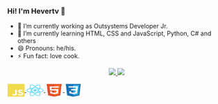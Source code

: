 ### Hi! I'm Hevertv 👋



- 🔭 I’m currently working as Outsystems Developer Jr.
- 🌱 I’m currently learning HTML, CSS and JavaScript, Python, C# and others
- 😄 Pronouns: he/his.
- ⚡ Fun fact: love cook.

<div align="center">
  <a href="https://github.com/hevertv">
  <img height="180em" src="https://github-readme-stats.vercel.app/api?username=hevertv&show_icons=true&theme=dark&include_all_commits=true&count_private=true"/>
  <img height="180em" src="https://github-readme-stats.vercel.app/api/top-langs/?username=hevertv&layout=compact&langs_count=7&theme=dark"/>
</div>
  
<div style="display: inline_block"><br>
  <img align="center" alt="Rafa-Js" height="30" width="40" src="https://raw.githubusercontent.com/devicons/devicon/master/icons/javascript/javascript-plain.svg">
  <img align="center" alt="Rafa-React" height="30" width="40" src="https://raw.githubusercontent.com/devicons/devicon/master/icons/react/react-original.svg">
  <img align="center" alt="Rafa-HTML" height="30" width="40" src="https://raw.githubusercontent.com/devicons/devicon/master/icons/html5/html5-original.svg">
  <img align="center" alt="Rafa-CSS" height="30" width="40" src="https://raw.githubusercontent.com/devicons/devicon/master/icons/css3/css3-original.svg">
</div>
  
 

